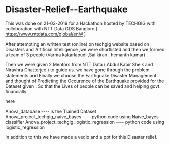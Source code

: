 # Disaster-Relief--Earthquake
This was done on 21-03-2019 for a Hackathon  hosted by TECHGIG with colloboration
with NTT Data GDS Banglore ( https://www.nttdata.com/global/en/# )

After attempting an written test (online) on techgig website based on Disasters and 
Artificial Intelligence ,we were shortlisted and then we formed a team of 3 people (Varma kakarlapudi ,Sai kiran , hemanth kumar) . 

Then we were given 2 Mentors from NTT Data ( Abdul Kabir Sheik and Niravhra Chatterjee ) to guide us. 
we have gone through the problem statements  and
Finally we choose the Earthquake Disaster Management and thought of Predicting the Occurence of the Earthquake
provided for the Dataset given . So that the Lives of people can be saved and helping govt. financially 


here

Anova_database                                ----  is the  Trained Dataset 
Anova_project_techgig_naive_bayes             ----  python code using Naive_bayes classifier
Anova_project_techgig_logistic_regression     ----  python code using logistic_regression



In addition to this we have made a vedio and a ppt for this Disaster relief.
